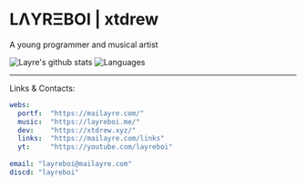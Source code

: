 # LΛYRΞBOI | xtdrew
A young programmer and musical artist

![Layre's github stats](https://github-readme-stats.vercel.app/api?username=LayreBoi&count_private=false&show_icons=true&include_all_commits=true&hide_border=true&count_private=true&bg_color=23,AA55CC,51B0F2&text_color=ffffff&title_color=ffffff&icon_color=ffffff)
![Languages](https://github-readme-stats.vercel.app/api/top-langs/?username=LayreBoi&count_private=true&show_icons=true&include_all_commits=true&hide_border=true&count_private=true&bg_color=23,AA55CC,51B0F2&text_color=ffffff&title_color=ffffff&icon_color=ffffff)

-----------------------------------

<!-- Contact: [Email](mailto:layreboi@mailayre.com) -->

<!-- [xthedrew website (dev)](https://xtdrew.xyz/) | [LayreBoi website (music)](https://layreboi.me/) | [LΛYRΞ.LOL](https://www.layre.lol/) -->

Links & Contacts:

```yaml
webs:
  portf:  "https://mailayre.com/"
  music:  "https://layreboi.me/"
  dev:    "https://xtdrew.xyz/"
  links:  "https://mailayre.com/links"
  yt:     "https://youtube.com/layreboi"
  
email: "layreboi@mailayre.com"
discd: "layreboi"
```
